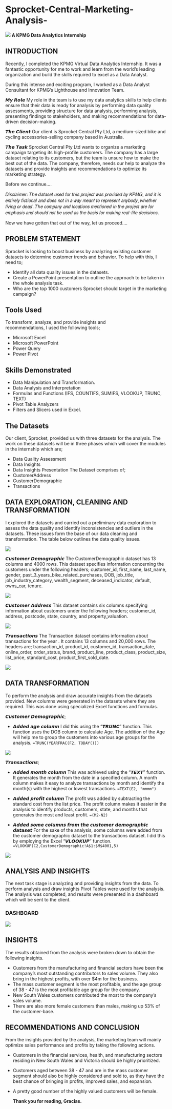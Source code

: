 # Sprocket-Central-Marketing-Analysis-

![](https://github.com/Willitivity/Sprocket-Central-Marketing-Analysis-/blob/main/Sprocket%20Central.jpg)
**A KPMG Data Analytics Internship**

## INTRODUCTION 
Recently, I completed the KPMG Virtual Data Analytics
Internship. It was a fantastic opportunity for me to work and learn from the world’s
leading organization and build the skills required to excel as a Data Analyst.

During this intense and exciting program, I worked as a Data Analyst Consultant for
KPMG’s Lighthouse and Innovation Team.

𝙈𝙮 𝙍𝙤𝙡𝙚
My role in the team is to use my data analytics skills to help clients ensure that their
data is ready for analysis by performing data quality assessments, providing
structure for data analysis, performing analysis, presenting findings to stakeholders,
and making recommendations for data-driven decision-making.

𝙏𝙝𝙚 𝘾𝙡𝙞𝙚𝙣𝙩
Our client is Sprocket Central Pty Ltd, a medium-sized bike and cycling 
accessories-selling company based in Australia.

𝙏𝙝𝙚 𝙏𝙖𝙨𝙠
Sprocket Central Pty Ltd wants to organize a marketing campaign targeting its high-profile customers. The company has a large dataset relating to its customers, but the team is unsure how to make the best out of the data. The company, therefore, needs our help to analyze the datasets and provide insights and recommendations to optimize its marketing strategy.

Before we continue….

𝐷𝑖𝑠𝑐𝑙𝑎𝑖𝑚𝑒𝑟: 𝑇ℎ𝑒 𝑑𝑎𝑡𝑎𝑠𝑒𝑡 𝑢𝑠𝑒𝑑 𝑓𝑜𝑟 𝑡ℎ𝑖𝑠 𝑝𝑟𝑜𝑗𝑒𝑐𝑡 𝑤𝑎𝑠 𝑝𝑟𝑜𝑣𝑖𝑑𝑒𝑑 𝑏𝑦 𝐾𝑃𝑀𝐺, 𝑎𝑛𝑑 𝑖𝑡 𝑖𝑠
𝑒𝑛𝑡𝑖𝑟𝑒𝑙𝑦 𝑓𝑖𝑐𝑡𝑖𝑜𝑛𝑎𝑙 𝑎𝑛𝑑 𝑑𝑜𝑒𝑠 𝑛𝑜𝑡 𝑖𝑛 𝑎 𝑤𝑎𝑦 𝑚𝑒𝑎𝑛𝑡 𝑡𝑜 𝑟𝑒𝑝𝑟𝑒𝑠𝑒𝑛𝑡 𝑎𝑛𝑦𝑏𝑜𝑑𝑦, 𝑤ℎ𝑒𝑡ℎ𝑒𝑟 𝑙𝑖𝑣𝑖𝑛𝑔
𝑜𝑟 𝑑𝑒𝑎𝑑. 𝑇ℎ𝑒 𝑐𝑜𝑚𝑝𝑎𝑛𝑦 𝑎𝑛𝑑 𝑙𝑜𝑐𝑎𝑡𝑖𝑜𝑛𝑠 𝑚𝑒𝑛𝑡𝑖𝑜𝑛𝑒𝑑 𝑖𝑛 𝑡ℎ𝑒 𝑝𝑟𝑜𝑗𝑒𝑐𝑡 𝑎𝑟𝑒 𝑓𝑜𝑟 𝑒𝑚𝑝ℎ𝑎𝑠𝑖𝑠 𝑎𝑛𝑑
𝑠ℎ𝑜𝑢𝑙𝑑 𝑛𝑜𝑡 𝑏𝑒 𝑢𝑠𝑒𝑑 𝑎𝑠 𝑡ℎ𝑒 𝑏𝑎𝑠𝑖𝑠 𝑓𝑜𝑟 𝑚𝑎𝑘𝑖𝑛𝑔 𝑟𝑒𝑎𝑙-𝑙𝑖𝑓𝑒 𝑑𝑒𝑐𝑖𝑠𝑖𝑜𝑛𝑠.

Now we have gotten that out of the way, let us proceed….

## PROBLEM STATEMENT 
Sprocket is looking to boost business by analyzing existing customer datasets to
determine customer trends and behavior. To help with this, I need to;
* Identify all data quality issues in the datasets.
* Create a PowerPoint presentation to outline the approach to be taken in the 
whole analysis task.
* Who are the top 1000 customers Sprocket should target in the marketing
campaign?

## Tools Used
To transform, analyze, and provide insights and recommendations, I used the following tools;
* Microsoft Excel
* Microsoft PowerPoint
* Power Query
* Power Pivot

## Skills Demonstrated 
* Data Manipulation and Transformation.
* Data Analysis and Interpretation
* Formulas and Functions (IFS, COUNTIFS, SUMIFS, VLOOKUP, TRUNC, TEXT)
* Pivot Table Analyzers
* Filters and Slicers used in Excel.

## The Datasets
Our client, Sprocket, provided us with three datasets for the analysis. The work on these datasets will be in three phases which will cover the modules in the internship which are;
* Data Quality Assessment
* Data Insights
* Data Insights Presentation
The Dataset comprises of;
* CustomerAddress
* CustomerDemographic
* Transactions

## DATA EXPLORATION, CLEANING AND TRANSFORMATION
I explored the datasets and carried out a preliminary data exploration to assess the
data quality and identify inconsistencies and outliers in the datasets. These issues
form the base of our data cleaning and transformation.
The table below outlines the data quality issues.

![](https://github.com/Willitivity/Sprocket-Central-Marketing-Analysis-/blob/main/Data%20Quality%20Table.jpg)

𝘾𝙪𝙨𝙩𝙤𝙢𝙚𝙧 𝘿𝙚𝙢𝙤𝙜𝙧𝙖𝙥𝙝𝙞𝙘
The CustomerDemographic dataset has 13 columns and 4000 rows. This dataset
specifies information concerning the customers under the following headers;
customer_id, first_name, last_name, gender, past_3_years_bike_related_purchases, DOB, job_title, job_industry_category,
wealth_segment, deceased_indicator, default, owns_car, tenure.

![](https://github.com/Willitivity/Sprocket-Central-Marketing-Analysis-/blob/main/Uncleaned%20CustomerDemographic%20Data.png)

𝘾𝙪𝙨𝙩𝙤𝙢𝙚𝙧 𝘼𝙙𝙙𝙧𝙚𝙨𝙨
This dataset contains six columns specifying information about customers under the following headers; customer_id, address, postcode, state, country, and
property_valuation.

![](https://github.com/Willitivity/Sprocket-Central-Marketing-Analysis-/blob/main/Uncleaned%20CustomerAddress%20Data.png)

𝙏𝙧𝙖𝙣𝙨𝙖𝙘𝙩𝙞𝙤𝙣𝙨
The Transaction dataset contains information about transactions for the year .
It contains 13 columns and 20,000 rows. The headers are; transaction_id,
product_id, customer_id, transaction_date, online_order, order_status, brand,
product_line, product_class, product_size, list_price, standard_cost, product_first_sold_date.

![](https://github.com/Willitivity/Sprocket-Central-Marketing-Analysis-/blob/main/Uncleaned%20Transactions%20Data.png)

## DATA TRANSFORMATION 
To perform the analysis and draw accurate insights from the datasets provided.
New columns were generated in the datasets where they are required. This was
done using specialized Excel functions and formulas.

𝘾𝙪𝙨𝙩𝙤𝙢𝙚𝙧 𝘿𝙚𝙢𝙤𝙜𝙧𝙖𝙥𝙝𝙞𝙘;
* 𝘼𝙙𝙙𝙚𝙙 𝙖𝙜𝙚 𝙘𝙤𝙡𝙪𝙢𝙣
I did this using the “𝙏𝙍𝙐𝙉𝘾” function. This function uses the DOB column to
calculate Age. The addition of the Age will help me to group the customers into
various age groups for the analysis.
```=TRUNC(YEARFRAC(F2, TODAY()))```

![](https://github.com/Willitivity/Sprocket-Central-Marketing-Analysis-/blob/main/Cleaned%20and%20Transformed%20CustomerDemographic%20Data.png)

𝙏𝙧𝙖𝙣𝙨𝙖𝙘𝙩𝙞𝙤𝙣𝙨; 
* 𝘼𝙙𝙙𝙚𝙙 𝙢𝙤𝙣𝙩𝙝 𝙘𝙤𝙡𝙪𝙢𝙣 
This was achieved using the “𝙏𝙀𝙓𝙏” function. It generates the month from the date in a specified column. A month column makes it easy to analyze transactions by month and identify the month(s) with the highest or lowest transactions.
```=TEXT(E2, "mmmm")```

* 𝘼𝙙𝙙𝙚𝙙 𝙥𝙧𝙤𝙛𝙞𝙩 𝙘𝙤𝙡𝙪𝙢𝙣 
The profit was added by subtracting the standard cost from the list price. The profit column makes it easier in the analysis to identify products, customers, state, and months that generates the most and least profit.
```=(M2-N2)```

* 𝘼𝙙𝙙𝙚𝙙 𝙨𝙤𝙢𝙚 𝙘𝙤𝙡𝙪𝙢𝙣𝙨 𝙛𝙧𝙤𝙢 𝙩𝙝𝙚 𝙘𝙪𝙨𝙩𝙤𝙢𝙚𝙧 𝙙𝙚𝙢𝙤𝙜𝙧𝙖𝙥𝙝𝙞𝙘 𝙙𝙖𝙩𝙖𝙨𝙚𝙩 
For the sake of the analysis, some columns were added from the customer demographic dataset to the transactions dataset. I did this by employing the Excel “𝙑𝙇𝙊𝙊𝙆𝙐𝙋” function.
```=VLOOKUP(C2,CustomerDemographic!A$1:$M$4001,5)```

![](https://github.com/Willitivity/Sprocket-Central-Marketing-Analysis-/blob/main/Cleaned%20and%20Transformed%20Transactions%20Data.png)

## ANALYSIS AND INSIGHTS 
The next task stage is analyzing and providing insights from the data. To perform analysis and draw insights Pivot Tables were used for the analysis.
The analysis was completed, and results were presented in a dashboard which will
be sent to the client.

### DASHBOARD 
![](https://github.com/Willitivity/Sprocket-Central-Marketing-Analysis-/blob/main/Sprocket%20Central%20Dashboard.png)

## INSIGHTS 
The results obtained from the analysis were broken down to obtain the following 
insights.
* Customers from the manufacturing and financial sectors have been the company’s
most outstanding contributors to sales volume. They also bring in the highest profits, with over $4m for the business.
* The mass customer segment is the most profitable, and the age group of 38 - 47 is the most profitable age group for the company.
* New South Wales customers contributed the most to the company’s sales volume.
* There are also more female customers than males, making up 53% of the customer-base.

## RECOMMENDATIONS AND CONCLUSION 
From the insights provided by the analysis, the marketing team will mainly optimize sales performance and profits by taking the following actions.
* Customers in the financial services, health, and manufacturing sectors residing in New South Wales and Victoria should be highly prioritized.
* Customers aged between 38 - 47 and are in the mass customer segment should
also be highly considered and sold to, as they have the best chance of bringing in profits, improved sales, and expansion.
* A pretty good number of the highly valued customers will be female.


  **Thank you for reading, Gracias.**
